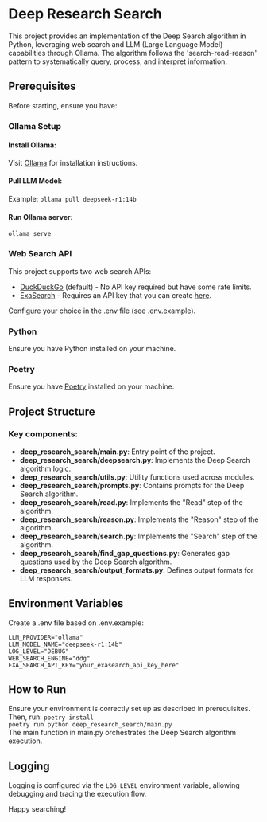 # Deep Research Search

This project provides an implementation of the Deep Search algorithm in Python, leveraging web search and LLM (Large Language Model) capabilities through Ollama. The algorithm follows the 'search-read-reason' pattern to systematically query, process, and interpret information.

## Prerequisites
Before starting, ensure you have:

### Ollama Setup

#### Install Ollama:
Visit [Ollama](https://ollama.com/) for installation instructions.

#### Pull LLM Model:
Example:
`ollama pull deepseek-r1:14b`

#### Run Ollama server:
`ollama serve`

### Web Search API
This project supports two web search APIs:
- [DuckDuckGo](https://duckduckgo.com/) (default) - No API key required but have some rate limits.
- [ExaSearch](https://exa.ai/search) - Requires an API key that you can create [here](https://dashboard.exa.ai/api-keys).

Configure your choice in the .env file (see .env.example).

### Python
Ensure you have Python installed on your machine.

### Poetry
Ensure you have [Poetry](https://python-poetry.org/) installed on your machine.

## Project Structure

### Key components:
- **deep_research_search/main.py**: Entry point of the project.
- **deep_research_search/deepsearch.py**: Implements the Deep Search algorithm logic.
- **deep_research_search/utils.py**: Utility functions used across modules.
- **deep_research_search/prompts.py**: Contains prompts for the Deep Search algorithm.
- **deep_research_search/read.py**: Implements the "Read" step of the algorithm.
- **deep_research_search/reason.py**: Implements the "Reason" step of the algorithm.
- **deep_research_search/search.py**: Implements the "Search" step of the algorithm.
- **deep_research_search/find_gap_questions.py**: Generates gap questions used by the Deep Search algorithm.
- **deep_research_search/output_formats.py**: Defines output formats for LLM responses.

## Environment Variables
Create a .env file based on .env.example:
```
LLM_PROVIDER="ollama"
LLM_MODEL_NAME="deepseek-r1:14b"
LOG_LEVEL="DEBUG"
WEB_SEARCH_ENGINE="ddg"
EXA_SEARCH_API_KEY="your_exasearch_api_key_here"
```

## How to Run
Ensure your environment is correctly set up as described in prerequisites. Then, run:
`poetry install`  
`poetry run python deep_research_search/main.py`  
The main function in main.py orchestrates the Deep Search algorithm execution.

## Logging
Logging is configured via the `LOG_LEVEL` environment variable, allowing debugging and tracing the execution flow.

Happy searching!